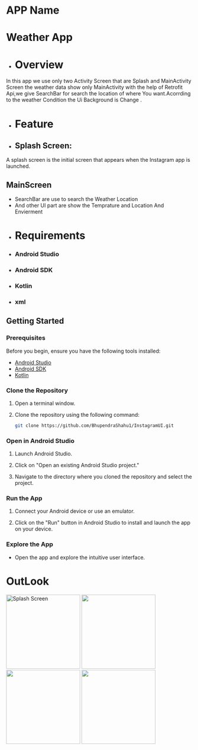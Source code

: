 # APP Name 
# Weather App
- # Overview
In this app we use only two Activity Screen that are Splash and MainActivity Screen the weather data show only MainActivity with the help of Retrofit Api,we give SearchBar for search the location of where You want.Acorrding to the weather Condition the Ui Background is Change .
- # Feature 
- ## Splash Screen:
A splash screen is the initial screen that appears when the Instagram app is launched.
## MainScreen 
- SearchBar are use to search the Weather Location
- And other UI part are show the Temprature and Location And Envierment
- # Requirements
 - ### Android Studio
- ### Android SDK
- ### Kotlin
- ### xml
 ## Getting Started

### Prerequisites

Before you begin, ensure you have the following tools installed:

- [Android Studio](https://developer.android.com/studio)
- [Android SDK](https://developer.android.com/studio#downloads)
- [Kotlin](https://developer.android.com/kotlin)

### Clone the Repository

1. Open a terminal window.

2. Clone the repository using the following command:

    ```bash
    git clone https://github.com/BhupendraShahu1/InstagramUI.git
    ```

### Open in Android Studio

1. Launch Android Studio.

2. Click on "Open an existing Android Studio project."

3. Navigate to the directory where you cloned the repository and select the project.

### Run the App

1. Connect your Android device or use an emulator.

2. Click on the "Run" button in Android Studio to install and launch the app on your device.

### Explore the App

- Open the app and explore the intuitive user interface.
# OutLook
<img src="https://github.com/BhupendraShahu1/WeatherApp/assets/149964984/b94d3ff1-711a-466e-9c95-e3d62809e245/Splash.jpg" alt="Splash Screen" width="200" hight="300"/>
<img src="https://github.com/BhupendraShahu1/WeatherApp/assets/149964984/84c4a9af-c0f9-470d-a412-63b6b0bdfd79/login.jPg" width="200" hight="300"/>

<img src="https://github.com/BhupendraShahu1/WeatherApp/assets/149964984/39149daf-5896-4b47-97d3-13019058514c/CreatName.jpg" width="200" hight="300"/>
<img src="https://github.com/BhupendraShahu1/WeatherApp/assets/149964984/7162ab14-ab5c-448e-9005-134ba5fcbdd4/.jpg" width="200" hight="300"/>

